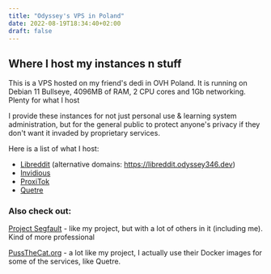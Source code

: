 ```yaml
---
title: "Odyssey's VPS in Poland"
date: 2022-08-19T18:34:40+02:00
draft: false
---
```


## Where I host my instances n stuff
This is a VPS hosted on my friend's dedi in OVH Poland.
It is running on Debian 11 Bullseye, 4096MB of RAM, 2 CPU cores and 1Gb networking. Plenty for what I host

I provide these instances for not just personal use & learning system administration, but for the general public to protect anyone's privacy if they don't want it invaded by proprietary services.

Here is a list of what I host:
- [Libreddit](https://lr.odyssey346.dev) (alternative domains: https://libreddit.odyssey346.dev)
- [Invidious](https://inv.odyssey346.dev)
- [ProxiTok](https://proxitok.odyssey346.dev)
- [Quetre](https://quetre.odyssey346.dev)

### Also check out:
[Project Segfault](https://projectsegfau.lt) - like my project, but with a lot of others in it (including me). Kind of more professional

[PussTheCat.org](https://pussthecat.org) - a lot like my project, I actually use their Docker images for some of the services, like Quetre.